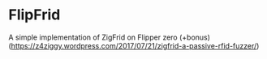 # FlipFrid

A simple implementation of ZigFrid on Flipper zero (+bonus)
(https://z4ziggy.wordpress.com/2017/07/21/zigfrid-a-passive-rfid-fuzzer/)